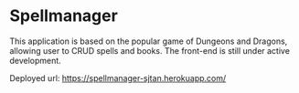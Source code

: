 # Spellmanager

This application is based on the popular game of Dungeons and Dragons, allowing user to CRUD spells and books. The front-end is still under active development.

Deployed url: https://spellmanager-sjtan.herokuapp.com/
